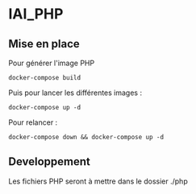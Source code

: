 # IAI_PHP

## Mise en place
Pour générer l'image PHP
```shell
docker-compose build
```
Puis pour lancer les différentes images :
```shell
docker-compose up -d
```

Pour relancer :
```shell
docker-compose down && docker-compose up -d
```
 ## Developpement
 Les fichiers PHP seront à mettre dans le dossier ./php

